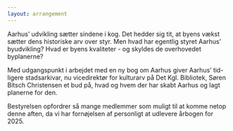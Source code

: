 ```yaml
---
layout: arrangement
---
```


Aarhus’ udvikling sætter sindene i kog. Det hedder sig tit, at byens vækst sætter dens historiske arv over styr. Men hvad har egentlig styret Aarhus’ byudvikling? Hvad er byens kvaliteter - og skyldes de overhovedet byplanerne? 

Med udgangspunkt i arbejdet med en ny bog om Aarhus giver Aarhus’ tid-ligere stadsarkivar, nu vicedirektør for kulturarv på Det Kgl. Bibliotek, Søren Bitsch Christensen et bud på, hvad og hvem der har skabt Aarhus og lagt planerne for den.

Bestyrelsen opfordrer så mange medlemmer som muligt til at komme netop denne aften, da vi har fornøjelsen af personligt at udlevere årbogen for 2025. 

